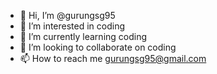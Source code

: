- 👋 Hi, I’m @gurungsg95
- 👀 I’m interested in coding
- 🌱 I’m currently learning coding
- 💞️ I’m looking to collaborate on coding
- 📫 How to reach me gurungsg95@gmail.com

<!---
gurungsg95/gurungsg95 is a ✨ special ✨ repository because its `README.md` (this file) appears on your GitHub profile.
You can click the Preview link to take a look at your changes.
--->
